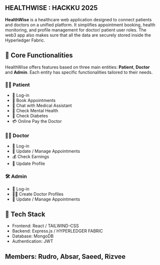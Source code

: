 ## HEALTHWISE : HACKKU 2025

**HealthWise** is a healthcare web application designed to connect patients and doctors on a unified platform. It simplifies appointment booking, health monitoring, and profile management for doctor/ patient user roles. The web3 app also makes sure that all the data are securely stored inside the Hyperledger Fabric.

## 🌟 Core Functionalities

HealthWise offers features based on three main entities: **Patient**, **Doctor** and **Admin**. Each entity has specific functionalities tailored to their needs.

### 🧑‍⚕️ Patient

- 🔐 Log-in
- 📅 Book Appointments
- 💬 Chat with Medical Assistant
- 🧠 Check Mental Health
- 🍬 Check Diabetes
- 💳 Online Pay the Doctor

### 👨‍⚕️ Doctor

- 🔐 Log-in
- 📅 Update / Manage Appointments
- 💰 Check Earnings
- 📝 Update Profile

### 🛠️ Admin

- 🔐 Log-in
- 👨‍⚕️ Create Doctor Profiles
- 📅 Update / Manage Appointments


## 🧱 Tech Stack

- Frontend: React / TAILWIND-CSS
- Backend: Express.js / HYPERLEDGER FABRIC
- Database: MongoDB
- Authentication: JWT

## Members: Rudro, Absar, Saeed, Rizvee
